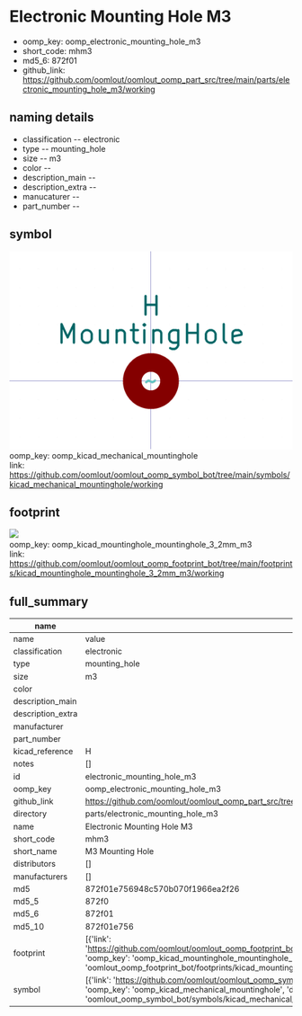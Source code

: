 # Electronic Mounting Hole M3

  
* oomp_key: oomp_electronic_mounting_hole_m3 
* short_code: mhm3
* md5_6: 872f01  
* github_link: https://github.com/oomlout/oomlout_oomp_part_src/tree/main/parts/electronic_mounting_hole_m3/working  
## naming details
* classification -- electronic
* type -- mounting_hole
* size -- m3
* color -- 
* description_main -- 
* description_extra -- 
* manucaturer -- 
* part_number -- 



## symbol

![](symbol/0/working/working_600.png)  
oomp_key: oomp_kicad_mechanical_mountinghole  
link: https://github.com/oomlout/oomlout_oomp_symbol_bot/tree/main/symbols/kicad_mechanical_mountinghole/working  

## footprint

![](footprint/0/working/working_600.png)  
oomp_key: oomp_kicad_mountinghole_mountinghole_3_2mm_m3  
link: https://github.com/oomlout/oomlout_oomp_footprint_bot/tree/main/footprints/kicad_mountinghole_mountinghole_3_2mm_m3/working  

## full_summary
| name | value | 
| --- | --- | 
| name | value | 
| classification | electronic | 
| type | mounting_hole | 
| size | m3 | 
| color |  | 
| description_main |  | 
| description_extra |  | 
| manufacturer |  | 
| part_number |  | 
| kicad_reference | H | 
| notes | [] | 
| id | electronic_mounting_hole_m3 | 
| oomp_key | oomp_electronic_mounting_hole_m3 | 
| github_link | https://github.com/oomlout/oomlout_oomp_part_src/tree/main/parts/electronic_mounting_hole_m3/working | 
| directory | parts/electronic_mounting_hole_m3 | 
| name | Electronic Mounting Hole M3 | 
| short_code | mhm3 | 
| short_name | M3 Mounting Hole | 
| distributors | [] | 
| manufacturers | [] | 
| md5 | 872f01e756948c570b070f1966ea2f26 | 
| md5_5 | 872f0 | 
| md5_6 | 872f01 | 
| md5_10 | 872f01e756 | 
| footprint | [{'link': 'https://github.com/oomlout/oomlout_oomp_footprint_bot/tree/main/foootprntss/kicad_mountinghole_mountinghole_3_2mm_m3', 'oomp_key': 'oomp_kicad_mountinghole_mountinghole_3_2mm_m3', 'directory': 'oomlout_oomp_footprint_bot/footprints/kicad_mountinghole_mountinghole_3_2mm_m3//working/working.kicad_mod'}] | 
| symbol | [{'link': 'https://github.com/oomlout/oomlout_oomp_symbol_bot/tree/main/symbols/kicad_mechanical_mountinghole', 'oomp_key': 'oomp_kicad_mechanical_mountinghole', 'directory': 'oomlout_oomp_symbol_bot/symbols/kicad_mechanical_mountinghole//working/working.kicad_sym'}] | 

